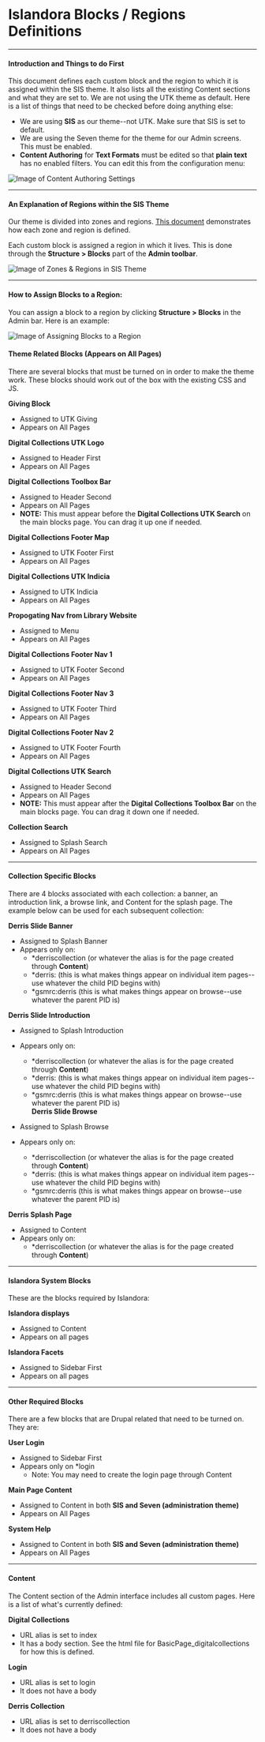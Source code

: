 # Islandora Blocks / Regions Definitions
---
#### Introduction and Things to do First
This document defines each custom block and the region to which it is assigned within the SIS theme.  It also lists all the existing Content sections and what they are set to. We are not using the UTK theme as default.  Here is a list of things that need to be checked before doing anything else:

* We are using **SIS** as our theme--not UTK.  Make sure that SIS is set to default.
* We are using the Seven theme for the theme for our Admin screens.  This must be enabled.
* **Content Authoring** for **Text Formats** must be edited so that **plain text** has no enabled filters.  You can edit this from the configuration menu:

![Image of Content Authoring Settings](http://dlwork.lib.utk.edu/mark/images/ContentAuthoring.png "Content Authoring Settings for Plain Text")



---

#### An Explanation of Regions within the SIS Theme

Our theme is divided into zones and regions.  [This document](https://docs.google.com/drawings/d/15E0t9Xd40OV-TteZ0Qs8OiSNY0xT3xc8gVp9yRnH5ss/edit?usp=sharing) demonstrates how each zone and region is defined.  

Each custom block is assigned a region in which it lives.  This is done through the **Structure > Blocks** part of the **Admin toolbar**.

![Image of Zones & Regions in SIS Theme](http://dlwork.lib.utk.edu/mark/images/IslandoraRegions.png "Theme Regions and Zones")

---

#### How to Assign Blocks to a Region:

You can assign a block to a region by clicking **Structure > Blocks** in the Admin bar. Here is an example:

![Image of Assigning Blocks to a Region](http://dlwork.lib.utk.edu/mark/images/BlockAssignmentExample.png "Assigning Blocks to a Region")

#### Theme Related Blocks (Appears on All Pages)

There are several blocks that must be turned on in order to make the theme work.  These blocks should work out of the box with the existing CSS and JS.

**Giving Block**

* Assigned to UTK Giving
* Appears on All Pages

**Digital Collections UTK Logo**

* Assigned to Header First
* Appears on All Pages

**Digital Collections Toolbox Bar**

* Assigned to Header Second
* Appears on All Pages
* **NOTE:** This must appear before the **Digital Collections UTK Search** on the main blocks page. You can drag it up one if needed.

**Digital Collections Footer Map**

* Assigned to UTK Footer First
* Appears on All Pages

**Digital Collections UTK Indicia**

* Assigned to UTK Indicia
* Appears on All Pages

**Propogating Nav from Library Website**

* Assigned to Menu
* Appears on All Pages

**Digital Collections Footer Nav 1**

* Assigned to UTK Footer Second
* Appears on All Pages

**Digital Collections Footer Nav 3**

* Assigned to UTK Footer Third
* Appears on All Pages

**Digital Collections Footer Nav 2**

* Assigned to UTK Footer Fourth
* Appears on All Pages

**Digital Collections UTK Search**

* Assigned to Header Second
* Appears on All Pages
* **NOTE:** This must appear after the **Digital Collections Toolbox Bar** on the main blocks page. You can drag it down one if needed.

**Collection Search**

* Assigned to Splash Search
* Appears on All Pages


---

#### Collection Specific Blocks

There are 4 blocks associated with each collection: a banner, an introduction link, a browse link, and Content for the splash page.  The example below can be used for each subsequent collection:

**Derris Slide Banner**

* Assigned to Splash Banner
* Appears only on:
	* \*derriscollection (or whatever the alias is for the page created through **Content**)
	* *derris: (this is what makes things appear on individual item pages--use whatever the child PID begins with)
	* *gsmrc:derris (this is what makes things appear on browse--use whatever the parent PID is)

**Derris Slide Introduction**

* Assigned to Splash Introduction
* Appears only on:
	* \*derriscollection (or whatever the alias is for the page created through **Content**)
	* *derris: (this is what makes things appear on individual item pages--use whatever the child PID begins with)
	* *gsmrc:derris (this is what makes things appear on browse--use whatever the parent PID is)	
**Derris Slide Browse**

* Assigned to Splash Browse
* Appears only on:
	* \*derriscollection (or whatever the alias is for the page created through **Content**)
	* *derris: (this is what makes things appear on individual item pages--use whatever the child PID begins with)
	* \*gsmrc:derris (this is what makes things appear on browse--use whatever the parent PID is)

**Derris Splash Page**

* Assigned to Content
* Appears only on:
	* \*derriscollection (or whatever the alias is for the page created through **Content**)


---

#### Islandora System Blocks

These are the blocks required by Islandora:

**Islandora displays**

* Assigned to Content
* Appears on all pages

**Islandora Facets**

* Assigned to Sidebar First
* Appears on all pages


---

#### Other Required Blocks

There are a few blocks that are Drupal related that need to be turned on.  They are:

**User Login**

* Assigned to Sidebar First
* Appears only on *login
	* Note: You may need to create the login page through Content

**Main Page Content**

* Assigned to Content in both **SIS and Seven (administration theme)**
* Appears on All Pages

**System Help**

* Assigned to Content in both **SIS and Seven (administration theme)**
* Appears on All Pages

---

#### Content 

The Content section of the Admin interface includes all custom pages.  Here is a list of what's currently defined:

**Digital Collections**

* URL alias is set to index
* It has a body section.  See the html file for BasicPage_digitalcollections for how this is defined.

**Login**

* URL alias is set to login
* It does not have a body

**Derris Collection**

* URL alias is set to derriscollection
* It does not have a body